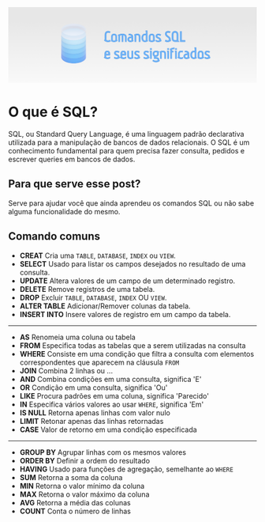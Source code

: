 
![Logo](https://github.com/adriellison/Reposit-rio-de-SQL/blob/main/cover.png)


# O que é SQL?

SQL, ou Standard Query Language, é uma linguagem padrão declarativa utilizada para a manipulação de bancos de dados relacionais.
O SQL é um conhecimento fundamental para quem precisa fazer consulta, pedidos e escrever queries em bancos de dados.

## Para que serve esse post?

Serve para ajudar você que ainda aprendeu os comandos SQL ou não sabe alguma funcionalidade do mesmo.


## Comando comuns

- **CREAT**
    Cria uma `TABLE`, `DATABASE`, `INDEX` ou `VIEW`.
- **SELECT**
    Usado para listar os campos desejados no resultado de uma consulta.
- **UPDATE**
    Altera valores de um campo de um determinado registro.
- **DELETE**
    Remove registros de uma tabela.
- **DROP**
    Excluir `TABLE`, `DATABASE`, `INDEX` OU `VIEW`.
- **ALTER TABLE**
    Adicionar/Remover colunas da tabela.
- **INSERT INTO**
    Insere valores de registro em um campo da tabela.
---
- **AS**
    Renomeia uma coluna ou tabela
- **FROM**
    Especifica todas as tabelas que a serem utilizadas na consulta
- **WHERE**
    Consiste em uma condição que filtra a consulta com elementos correspondentes que aparecem na cláusula `FROM`
- **JOIN**
    Combina 2 linhas ou ...
- **AND**
    Combina condições em uma consulta, significa 'E'
- **OR**
    Condição em uma consulta, significa 'Ou'
- **LIKE**
    Procura padrões em uma coluna, significa 'Parecido'
- **IN**
    Especifica vários valores ao usar `WHERE`, significa 'Em'
- **IS NULL**
    Retorna apenas linhas com valor nulo
- **LIMIT**
    Retonar apenas das linhas retornadas
- **CASE**
    Valor de retorno em uma condição especificada
---
- **GROUP BY**
    Agrupar linhas com os mesmos valores
- **ORDER BY**
    Definir a ordem do resultado
- **HAVING**
    Usado para funções de agregação, semelhante ao `WHERE`
- **SUM**
    Retorna a soma da coluna
- **MIN**
    Retorna o valor mínimo da coluna
- **MAX**
    Retorna o valor máximo da coluna
- **AVG**
    Retorna a média das colunas
- **COUNT**
    Conta o número de linhas
